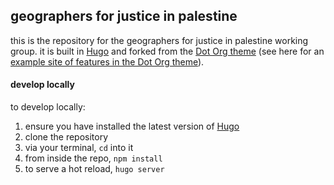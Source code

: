 ## geographers for justice in palestine

this is the repository for the geographers for justice in palestine working group. it is built in [Hugo](https://gohugo.io/documentation/) and forked from the [Dot Org theme](https://github.com/cncf/dot-org-hugo-theme) (see here for an [example site of features in the Dot Org theme](https://dot-org-hugo-theme-demo.netlify.app/faq/)).

#### develop locally

to develop locally:

1. ensure you have installed the latest version of [Hugo](https://gohugo.io/)
2. clone the repository
3. via your terminal, `cd` into it
4. from inside the repo, `npm install`
5. to serve a hot reload, `hugo server`
